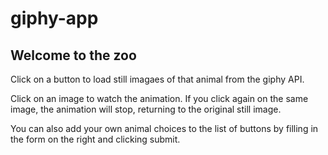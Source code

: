# giphy-app
## Welcome to the zoo

Click on a button to load still imagaes of that animal from the giphy API.

Click on an image to watch the animation. If you click again on the same image, the animation will stop, returning to the original still image.

You can also add your own animal choices to the list of buttons by filling in the form on the right and clicking submit.
